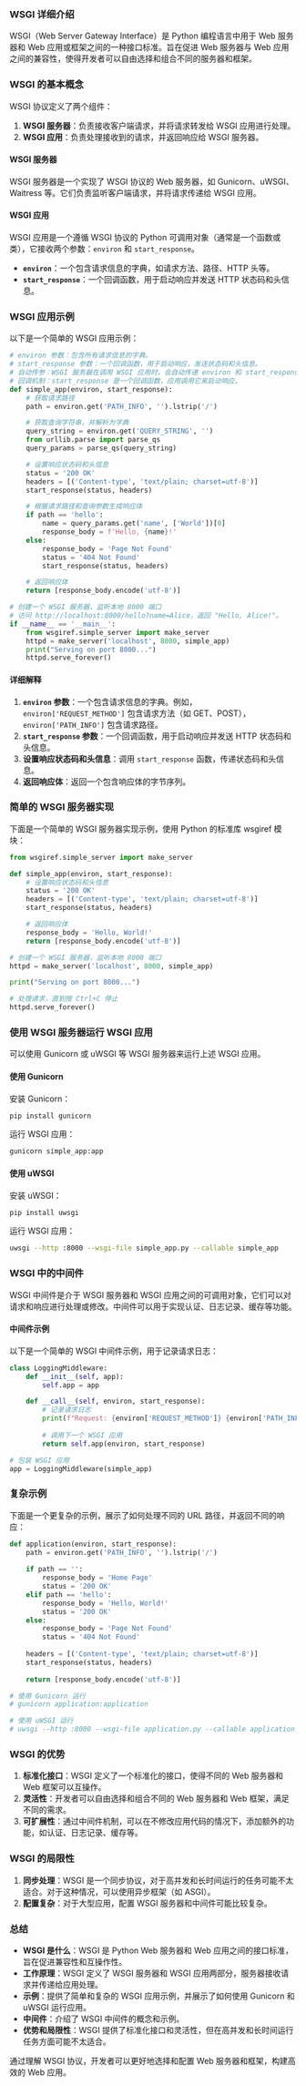 ### WSGI 详细介绍

WSGI（Web Server Gateway Interface）是 Python 编程语言中用于 Web 服务器和 Web 应用或框架之间的一种接口标准。旨在促进 Web 服务器与 Web 应用之间的兼容性，使得开发者可以自由选择和组合不同的服务器和框架。

### WSGI 的基本概念

WSGI 协议定义了两个组件：
1. **WSGI 服务器**：负责接收客户端请求，并将请求转发给 WSGI 应用进行处理。
2. **WSGI 应用**：负责处理接收到的请求，并返回响应给 WSGI 服务器。

#### WSGI 服务器
WSGI 服务器是一个实现了 WSGI 协议的 Web 服务器，如 Gunicorn、uWSGI、Waitress 等。它们负责监听客户端请求，并将请求传递给 WSGI 应用。

#### WSGI 应用
WSGI 应用是一个遵循 WSGI 协议的 Python 可调用对象（通常是一个函数或类），它接收两个参数：`environ` 和 `start_response`。

- **`environ`**：一个包含请求信息的字典，如请求方法、路径、HTTP 头等。
- **`start_response`**：一个回调函数，用于启动响应并发送 HTTP 状态码和头信息。

### WSGI 应用示例

以下是一个简单的 WSGI 应用示例：

```python
# environ 参数：包含所有请求信息的字典。
# start_response 参数：一个回调函数，用于启动响应，发送状态码和头信息。
# 自动传参：WSGI 服务器在调用 WSGI 应用时，会自动传递 environ 和 start_response 参数。
# 回调机制：start_response 是一个回调函数，应用调用它来启动响应。
def simple_app(environ, start_response):
    # 获取请求路径
    path = environ.get('PATH_INFO', '').lstrip('/')

    # 获取查询字符串，并解析为字典
    query_string = environ.get('QUERY_STRING', '')
    from urllib.parse import parse_qs
    query_params = parse_qs(query_string)

    # 设置响应状态码和头信息
    status = '200 OK'
    headers = [('Content-type', 'text/plain; charset=utf-8')]
    start_response(status, headers)

    # 根据请求路径和查询参数生成响应体
    if path == 'hello':
        name = query_params.get('name', ['World'])[0]
        response_body = f'Hello, {name}!'
    else:
        response_body = 'Page Not Found'
        status = '404 Not Found'
        start_response(status, headers)

    # 返回响应体
    return [response_body.encode('utf-8')]

# 创建一个 WSGI 服务器，监听本地 8000 端口
# 访问 http://localhost:8000/hello?name=Alice，返回 "Hello, Alice!"。
if __name__ == '__main__':
    from wsgiref.simple_server import make_server
    httpd = make_server('localhost', 8000, simple_app)
    print("Serving on port 8000...")
    httpd.serve_forever()

```

#### 详细解释

1. **`environ` 参数**：一个包含请求信息的字典。例如，`environ['REQUEST_METHOD']` 包含请求方法（如 GET、POST），`environ['PATH_INFO']` 包含请求路径。
2. **`start_response` 参数**：一个回调函数，用于启动响应并发送 HTTP 状态码和头信息。
3. **设置响应状态码和头信息**：调用 `start_response` 函数，传递状态码和头信息。
4. **返回响应体**：返回一个包含响应体的字节序列。

### 简单的 WSGI 服务器实现

下面是一个简单的 WSGI 服务器实现示例，使用 Python 的标准库 wsgiref 模块：
```python
from wsgiref.simple_server import make_server

def simple_app(environ, start_response):
    # 设置响应状态码和头信息
    status = '200 OK'
    headers = [('Content-type', 'text/plain; charset=utf-8')]
    start_response(status, headers)

    # 返回响应体
    response_body = 'Hello, World!'
    return [response_body.encode('utf-8')]

# 创建一个 WSGI 服务器，监听本地 8000 端口
httpd = make_server('localhost', 8000, simple_app)

print("Serving on port 8000...")

# 处理请求，直到按 Ctrl+C 停止
httpd.serve_forever()

```
### 使用 WSGI 服务器运行 WSGI 应用

可以使用 Gunicorn 或 uWSGI 等 WSGI 服务器来运行上述 WSGI 应用。

#### 使用 Gunicorn

安装 Gunicorn：

```bash
pip install gunicorn
```

运行 WSGI 应用：

```bash
gunicorn simple_app:app
```

#### 使用 uWSGI

安装 uWSGI：

```bash
pip install uwsgi
```

运行 WSGI 应用：

```bash
uwsgi --http :8000 --wsgi-file simple_app.py --callable simple_app
```

### WSGI 中的中间件

WSGI 中间件是介于 WSGI 服务器和 WSGI 应用之间的可调用对象，它们可以对请求和响应进行处理或修改。中间件可以用于实现认证、日志记录、缓存等功能。

#### 中间件示例

以下是一个简单的 WSGI 中间件示例，用于记录请求日志：

```python
class LoggingMiddleware:
    def __init__(self, app):
        self.app = app

    def __call__(self, environ, start_response):
        # 记录请求日志
        print(f"Request: {environ['REQUEST_METHOD']} {environ['PATH_INFO']}")
        
        # 调用下一个 WSGI 应用
        return self.app(environ, start_response)

# 包装 WSGI 应用
app = LoggingMiddleware(simple_app)
```

### 复杂示例

下面是一个更复杂的示例，展示了如何处理不同的 URL 路径，并返回不同的响应：

```python
def application(environ, start_response):
    path = environ.get('PATH_INFO', '').lstrip('/')
    
    if path == '':
        response_body = 'Home Page'
        status = '200 OK'
    elif path == 'hello':
        response_body = 'Hello, World!'
        status = '200 OK'
    else:
        response_body = 'Page Not Found'
        status = '404 Not Found'
    
    headers = [('Content-type', 'text/plain; charset=utf-8')]
    start_response(status, headers)
    
    return [response_body.encode('utf-8')]

# 使用 Gunicorn 运行
# gunicorn application:application

# 使用 uWSGI 运行
# uwsgi --http :8000 --wsgi-file application.py --callable application
```

### WSGI 的优势

1. **标准化接口**：WSGI 定义了一个标准化的接口，使得不同的 Web 服务器和 Web 框架可以互操作。
2. **灵活性**：开发者可以自由选择和组合不同的 Web 服务器和 Web 框架，满足不同的需求。
3. **可扩展性**：通过中间件机制，可以在不修改应用代码的情况下，添加额外的功能，如认证、日志记录、缓存等。

### WSGI 的局限性

1. **同步处理**：WSGI 是一个同步协议，对于高并发和长时间运行的任务可能不太适合。对于这种情况，可以使用异步框架（如 ASGI）。
2. **配置复杂**：对于大型应用，配置 WSGI 服务器和中间件可能比较复杂。

### 总结

- **WSGI 是什么**：WSGI 是 Python Web 服务器和 Web 应用之间的接口标准，旨在促进兼容性和互操作性。
- **工作原理**：WSGI 定义了 WSGI 服务器和 WSGI 应用两部分，服务器接收请求并传递给应用处理。
- **示例**：提供了简单和复杂的 WSGI 应用示例，并展示了如何使用 Gunicorn 和 uWSGI 运行应用。
- **中间件**：介绍了 WSGI 中间件的概念和示例。
- **优势和局限性**：WSGI 提供了标准化接口和灵活性，但在高并发和长时间运行任务方面可能不太适合。

通过理解 WSGI 协议，开发者可以更好地选择和配置 Web 服务器和框架，构建高效的 Web 应用。